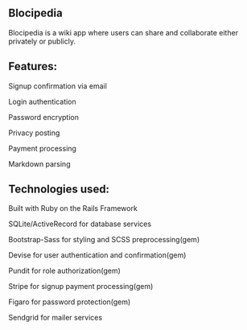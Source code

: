 ## Blocipedia
Blocipedia is a wiki app where users can share and collaborate either privately or publicly.

## Features:
<p>Signup confirmation via email</p>
<p>Login authentication</p>
<p>Password encryption</p>
<p>Privacy posting</p>
<p>Payment processing</p>
<p>Markdown parsing</p>

## Technologies used:
<p>Built with Ruby on the Rails Framework</p>
<p>SQLite/ActiveRecord for database services</p>
<p>Bootstrap-Sass for styling and SCSS preprocessing(gem)</p>
<p>Devise for user authentication and confirmation(gem)</p>
<p>Pundit for role authorization(gem)</p>
<p>Stripe for signup payment processing(gem)</p>
<p>Figaro for password protection(gem)</p>
<p>Sendgrid for mailer services</p>
